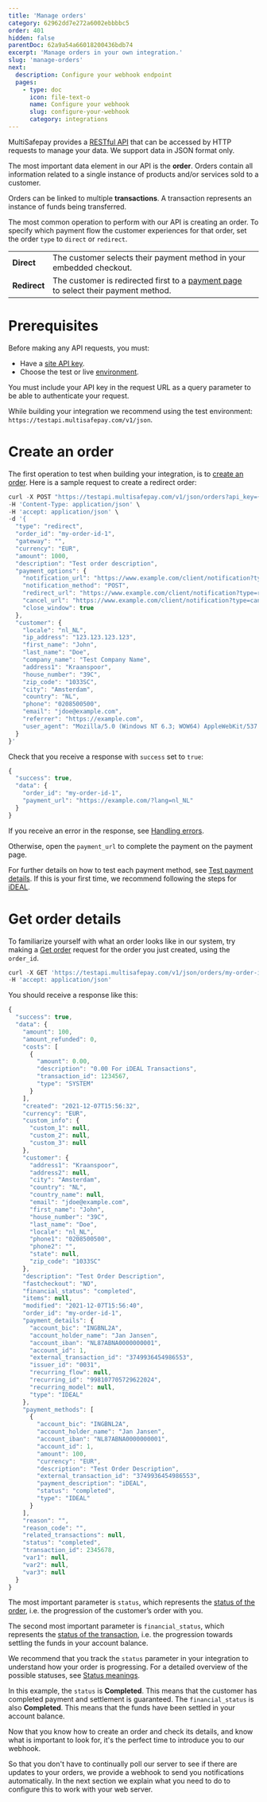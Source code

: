 ```yaml
---
title: 'Manage orders'
category: 62962dd7e272a6002ebbbbc5
order: 401
hidden: false
parentDoc: 62a9a54a66018200436bdb74
excerpt: 'Manage orders in your own integration.'
slug: 'manage-orders'
next:
  description: Configure your webhook endpoint
  pages:
    - type: doc
      icon: file-text-o
      name: Configure your webhook
      slug: configure-your-webhook
      category: integrations
---
```


MultiSafepay provides a [RESTful API](/glossaries/multisafepay-glossary/#restful-api-application-programming-interface) that can be accessed by HTTP requests to manage your data. We support data in JSON format only.

The most important data element in our API is the **order**. Orders contain all information related to a single instance of products and/or services sold to a customer. 

Orders can be linked to multiple **transactions**. A transaction represents an instance of funds being transferred.

The most common operation to perform with our API is creating an order. To specify which payment flow the customer experiences for that order, set the order `type` to `direct` or `redirect`.

|  |  |  |
|---|---|---|
| **Direct** | The customer selects their payment method in your embedded checkout. | 
| **Redirect** | The customer is redirected first to a [payment page](/payment-pages/) to select their payment method. | 

# Prerequisites

Before making any API requests, you must:

- Have a [site API key](/websites/#site-id-api-key-and-secure-code).
- Choose the test or live [environment](https://docs-api.multisafepay.com/reference/environments).

You must include your API key in the request URL as a query parameter to be able to authenticate your request.  

While building your integration we recommend using the test environment: `https://testapi.multisafepay.com/v1/json`.


# Create an order

The first operation to test when building your integration, is to [create an order](https://docs-api.multisafepay.com/reference/createorder). Here is a sample request to create a redirect order:

``` javascript
curl -X POST "https://testapi.multisafepay.com/v1/json/orders?api_key={your-test-api-key}" \
-H 'Content-Type: application/json' \
-H 'accept: application/json' \
-d '{
  "type": "redirect",
  "order_id": "my-order-id-1",
  "gateway": "",
  "currency": "EUR",
  "amount": 1000,
  "description": "Test order description",
  "payment_options": {
    "notification_url": "https://www.example.com/client/notification?type=notification",
    "notification_method": "POST",
    "redirect_url": "https://www.example.com/client/notification?type=redirect",
    "cancel_url": "https://www.example.com/client/notification?type=cancel",
    "close_window": true
  },
  "customer": {
    "locale": "nl_NL",
    "ip_address": "123.123.123.123",
    "first_name": "John",
    "last_name": "Doe",
    "company_name": "Test Company Name",
    "address1": "Kraanspoor",
    "house_number": "39C",
    "zip_code": "1033SC",
    "city": "Amsterdam",
    "country": "NL",
    "phone": "0208500500",
    "email": "jdoe@example.com",
    "referrer": "https://example.com",
    "user_agent": "Mozilla/5.0 (Windows NT 6.3; WOW64) AppleWebKit/537.36 (KHTML, like Gecko) Chrome/38.0.2125.111 Safari/537.36"
  }
}'
```

Check that you receive a response with `success` set to `true`:
``` javascript
{
  "success": true,
  "data": {
    "order_id": "my-order-id-1",
    "payment_url": "https://example.com/?lang=nl_NL"
  }
}
```
If you receive an error in the response, see [Handling errors](/errors/handling-errors/).

Otherwise, open the `payment_url` to complete the payment on the payment page. 

For further details on how to test each payment method, see [Test payment details](/testing/test-payment-details/). If this is your first time, we recommend following the steps for [iDEAL](/testing/#details-ideal).

# Get order details

To familiarize yourself with what an order looks like in our system, try making a [Get order](https://docs-api.multisafepay.com/reference/getorder) request for the order you just created, using the `order_id`.

``` javascript
curl -X GET 'https://testapi.multisafepay.com/v1/json/orders/my-order-id-1?api_key={your-test-api-key}' \ 
-H 'accept: application/json'
```
You should receive a response like this:
``` javascript
{
  "success": true,
  "data": {
    "amount": 100,
    "amount_refunded": 0,
    "costs": [
      {
        "amount": 0.00,
        "description": "0.00 For iDEAL Transactions",
        "transaction_id": 1234567,
        "type": "SYSTEM"
      }
    ],
    "created": "2021-12-07T15:56:32",
    "currency": "EUR",
    "custom_info": {
      "custom_1": null,
      "custom_2": null,
      "custom_3": null
    },
    "customer": {
      "address1": "Kraanspoor",
      "address2": null,
      "city": "Amsterdam",
      "country": "NL",
      "country_name": null,
      "email": "jdoe@example.com",
      "first_name": "John",
      "house_number": "39C",
      "last_name": "Doe",
      "locale": "nl_NL",
      "phone1": "0208500500",
      "phone2": "",
      "state": null,
      "zip_code": "1033SC"
    },
    "description": "Test Order Description",
    "fastcheckout": "NO",
    "financial_status": "completed",
    "items": null,
    "modified": "2021-12-07T15:56:40",
    "order_id": "my-order-id-1",
    "payment_details": {
      "account_bic": "INGBNL2A",
      "account_holder_name": "Jan Jansen",
      "account_iban": "NL87ABNA0000000001",
      "account_id": 1,
      "external_transaction_id": "3749936454986553",
      "issuer_id": "0031",
      "recurring_flow": null,
      "recurring_id": "998107705729622024",
      "recurring_model": null,
      "type": "IDEAL"
    },
    "payment_methods": [
      {
        "account_bic": "INGBNL2A",
        "account_holder_name": "Jan Jansen",
        "account_iban": "NL87ABNA0000000001",
        "account_id": 1,
        "amount": 100,
        "currency": "EUR",
        "description": "Test Order Description",
        "external_transaction_id": "3749936454986553",
        "payment_description": "iDEAL",
        "status": "completed",
        "type": "IDEAL"
      }
    ],
    "reason": "",
    "reason_code": "",
    "related_transactions": null,
    "status": "completed",
    "transaction_id": 2345678,
    "var1": null,
    "var2": null,
    "var3": null
  }
}
```
The most important parameter is `status`, which represents the [status of the order](/about-payments/multisafepay-statuses/), i.e. the progression of the customer’s order with you. 

The second most important parameter is `financial_status`, which represents the [status of the transaction](/about-payments/multisafepay-statuses/), i.e. the progression towards settling the funds in your account balance.

We recommend that you track the `status` parameter in your integration to understand how your order is progressing. For a detailed overview of the possible statuses, see [Status meanings](/payments/multisafepay-statuses/#status-meanings).

In this example, the `status` is **Completed**. This means that the customer has completed payment and settlement is guaranteed. The `financial_status` is also **Completed**. This means that the funds have been settled in your account balance.

Now that you know how to create an order and check its details, and know what is important to look for, it's the perfect time to introduce you to our webhook.

So that you don't have to continually poll our server to see if there are updates to your orders, we provide a webhook to send you notifications automatically. In the next section we explain what you need to do to configure this to work with your web server.